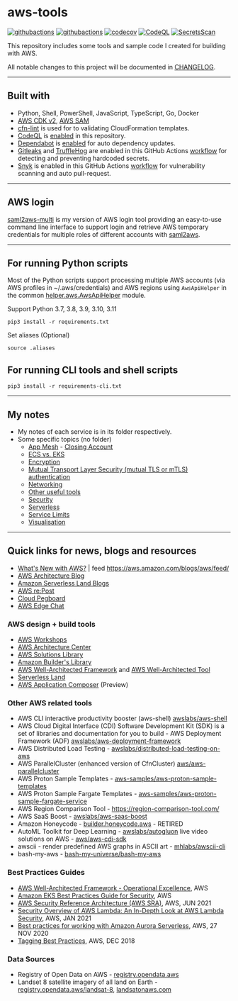 # aws-tools

[![githubactions](https://github.com/kyhau/aws-tools/actions/workflows/build-test-common-helper.yaml/badge.svg)](https://github.com/kyhau/aws-tools/actions/workflows/build-test-common-helper.yaml)
[![githubactions](https://github.com/kyhau/aws-tools/actions/workflows/lint.yaml/badge.svg)](https://github.com/kyhau/aws-tools/actions/workflows/lint.yaml)
[![codecov](https://codecov.io/gh/kyhau/aws-tools/branch/main/graph/badge.svg)](https://codecov.io/gh/kyhau/aws-tools)
[![CodeQL](https://github.com/kyhau/aws-tools/actions/workflows/codeql-analysis.yml/badge.svg)](https://github.com/kyhau/aws-tools/actions/workflows/codeql-analysis.yml)
[![SecretsScan](https://github.com/kyhau/aws-tools/actions/workflows/secrets-scan.yml/badge.svg)](https://github.com/kyhau/aws-tools/actions/workflows/secrets-scan.yml)

This repository includes some tools and sample code I created for building with AWS.

All notable changes to this project will be documented in [CHANGELOG](./CHANGELOG.md).

---
## Built with
- Python, Shell, PowerShell, JavaScript, TypeScript, Go, Docker
- [AWS CDK v2](https://docs.aws.amazon.com/cdk/v2/guide/home.html), [AWS SAM](https://aws.amazon.com/serverless/sam/)
- [cfn-lint](https://github.com/aws-cloudformation/cfn-lint) is used for to validating CloudFormation templates.
- [CodeQL](https://codeql.github.com) is [enabled](.github/workflows/codeql-analysis.yml) in this repository.
- [Dependabot](https://docs.github.com/en/code-security/dependabot/dependabot-version-updates) is [enabled](.github/dependabot.yml) for auto dependency updates.
- [Gitleaks](https://github.com/gitleaks/gitleaks) and [TruffleHog](https://github.com/trufflesecurity/trufflehog) are enabled in this GitHub Actions [workflow](.github/workflows/secrets-scan.yml) for detecting and preventing hardcoded secrets.
- [Snyk](https://github.com/snyk/actions) is enabled in this GitHub Actions [workflow](.github/workflows/build-test-common-helper.yaml) for vulnerability scanning and auto pull-request.

---
## AWS login

[saml2aws-multi](https://github.com/kyhau/saml2aws-multi) is my version of AWS login tool providing an easy-to-use command line interface to support login and retrieve AWS temporary credentials for multiple roles of different accounts with [saml2aws](https://github.com/Versent/saml2aws).

---
## For running Python scripts

Most of the Python scripts support processing multiple AWS accounts (via AWS profiles in ~/.aws/credentials) and AWS regions using `AwsApiHelper` in the common [helper.aws.AwsApiHelper](./_common/helper/aws.py) module.


Support Python 3.7, 3.8, 3.9, 3.10, 3.11
```
pip3 install -r requirements.txt
```
Set aliases (Optional)

```
source .aliases
```

## For running CLI tools and shell scripts

```
pip3 install -r requirements-cli.txt
```

---
## My notes
- My notes of each service is in its folder respectively.
- Some specific topics (no folder)
    - [App Mesh](./AppMesh.md)    - [Closing Account](./Others/ClosingAccount.md)
    - [ECS vs. EKS](./ECS-vs-EKS.md)
    - [Encryption](./Others/Encryption.md)
    - [Mutual Transport Layer Security (mutual TLS or mTLS) authentication](./Security.md)
    - [Networking](./Networking/)
    - [Other useful tools](./_Others/)
    - [Security](./Security.md)
    - [Serverless](./Serverless.md)
    - [Service Limits](./Others/ServiceLimits.md)
    - [Visualisation](https://github.com/kyhau/aws-resource-visualisation/)

---
## Quick links for news, blogs and resources

- [What's New with AWS?](https://aws.amazon.com/new/?nc2=h_ql_exm&whats-new-content-all.sort-by=item.additionalFields.postDateTime&whats-new-content-all.sort-order=desc&wn-featured-announcements.sort-by=item.additionalFields.numericSort&wn-featured-announcements.sort-order=asc) | feed https://aws.amazon.com/blogs/aws/feed/
- [AWS Architecture Blog](https://aws.amazon.com/blogs/architecture)
- [Amazon Serverless Land Blogs](https://serverlessland.com/blog)
- [AWS re:Post](https://repost.aws/)
- [Cloud Pegboard](https://cloudpegboard.com/detail.html)
- [AWS Edge Chat](https://soundcloud.com/awsedgechat)

### AWS design + build tools

- [AWS Workshops](https://workshops.aws/)
- [AWS Architecture Center](https://aws.amazon.com/architecture/?cards-all.sort-by=item.additionalFields.sortDate&cards-all.sort-order=desc&awsf.content-type=*all&awsf.methodology=*all&awsf.tech-category=*all&awsf.industries=*all&awsf.business-category=*all)
- [AWS Solutions Library](https://aws.amazon.com/solutions/)
- [Amazon Builder's Library](https://aws.amazon.com/builders-library)
- [AWS Well-Architected Framework](https://docs.aws.amazon.com/wellarchitected/latest/framework/welcome.html) and [AWS Well-Architected Tool](https://docs.aws.amazon.com/wellarchitected/latest/userguide/intro.html)
- [Serverless Land](https://serverlessland.com/)
- [AWS Application Composer](https://aws.amazon.com/application-composer/) (Preview)

### Other AWS related tools

- AWS CLI interactive productivity booster (aws-shell) [awslabs/aws-shell](https://github.com/awslabs/aws-shell)
- AWS Cloud Digital Interface (CDI) Software Development Kit (SDK) is a set of libraries and documentation for you to build - AWS Deployment Framework (ADF) [awslabs/aws-deployment-framework](https://github.com/awslabs/aws-deployment-framework)
- AWS Distributed Load Testing - [awslabs/distributed-load-testing-on-aws](https://github.com/awslabs/distributed-load-testing-on-aws)
- AWS ParallelCluster (enhanced version of CfnCluster) [aws/aws-parallelcluster](https://github.com/aws/aws-parallelcluster)
- AWS Proton Sample Templates - [aws-samples/aws-proton-sample-templates](https://github.com/aws-samples/aws-proton-sample-templates)
- AWS Proton Sample Fargate Templates - [aws-samples/aws-proton-sample-fargate-service](https://github.com/aws-samples/aws-proton-sample-fargate-service)
- AWS Region Comparison Tool - https://region-comparison-tool.com/
- AWS SaaS Boost - [awslabs/aws-saas-boost](https://github.com/awslabs/aws-saas-boost)
- Amazon Honeycode - [builder.honeycode.aws](https://builder.honeycode.aws/) - RETIRED
- AutoML Toolkit for Deep Learning - [awslabs/autogluon](https://github.com/awslabs/autogluon)
live video solutions on AWS - [aws/aws-cdi-sdk](https://github.com/aws/aws-cdi-sdk)
- awscii - render predefined AWS graphs in ASCII art - [mhlabs/awscii-cli](https://github.com/mhlabs/awscii-cli)
- bash-my-aws - [bash-my-universe/bash-my-aws](https://github.com/bash-my-universe/bash-my-aws.git)

### Best Practices Guides

- [AWS Well-Architected Framework - Operational Excellence](https://wa.aws.amazon.com/wat.pillar.operationalExcellence.en.html), AWS
- [Amazon EKS Best Practices Guide for Security](https://aws.github.io/aws-eks-best-practices/), AWS
- [AWS Security Reference Architecture (AWS SRA)](https://d1.awsstatic.com/APG/aws-security-reference-architecture.pdf), AWS, JUN 2021
- [Security Overview of AWS Lambda: An In-Depth Look at AWS Lambda Security](https://d1.awsstatic.com/whitepapers/Overview-AWS-Lambda-Security.pdf), AWS, JAN 2021
- [Best practices for working with Amazon Aurora Serverless](https://aws.amazon.com/blogs/database/best-practices-for-working-with-amazon-aurora-serverless/), AWS, 27 NOV 2020
- [Tagging Best Practices](https://d1.awsstatic.com/whitepapers/aws-tagging-best-practices.pdf), AWS, DEC 2018

### Data Sources

- Registry of Open Data on AWS - [registry.opendata.aws](https://registry.opendata.aws/)
- Landset 8 satellite imagery of all land on Earth - [registry.opendata.aws/landsat-8](https://registry.opendata.aws/landsat-8/), [landsatonaws.com](https://landsatonaws.com/)
